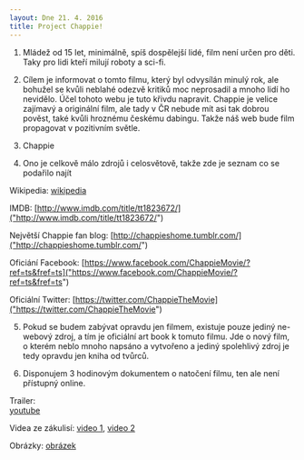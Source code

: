 ```yaml
---
layout: Dne 21. 4. 2016
title: Project Chappie!
---
```



1. Mládež od 15 let, minimálně, spíš dospělejší lidé, film není určen pro děti. Taky pro lidi kteří milují roboty a sci-fi.
 
2. Cílem je informovat o tomto filmu, který byl odvysílán minulý rok, ale bohužel se kvůli neblahé odezvě kritiků moc neprosadil a mnoho lidí ho nevidělo. Účel tohoto webu je tuto křivdu napravit. Chappie je velice zajímavý a originální film, ale tady v ČR nebude mít asi tak dobrou pověst, také kvůli hroznému českému dabingu. Takže náš web bude film propagovat v pozitivním světle. 
  
3. Chappie
  
4. Ono je celkově málo zdrojů i celosvětově, takže zde je seznam co se podařilo najít

 Wikipedia: 
[wikipedia]("https://en.wikipedia.org/wiki/Chappie_%28film%29")

 IMDB: 
[http://www.imdb.com/title/tt1823672/]("http://www.imdb.com/title/tt1823672/")

 Největší Chappie fan blog: 
[http://chappieshome.tumblr.com/]("http://chappieshome.tumblr.com/")

 Oficiání Facebook: 
[https://www.facebook.com/ChappieMovie/?ref=ts&fref=ts]("https://www.facebook.com/ChappieMovie/?ref=ts&fref=ts")

 Oficiální Twitter: 
 [https://twitter.com/ChappieTheMovie]("https://twitter.com/ChappieTheMovie")
 
5. Pokud se budem zabývat opravdu jen filmem, existuje pouze jediný ne-webový zdroj, a tím je oficiální art book k tomuto filmu. Jde o nový film, o kterém neblo mnoho napsáno a vytvořeno a jediný spolehlivý zdroj je tedy opravdu jen kniha od tvůrců. 

6. Disponujem 3 hodinovým dokumentem o natočení filmu, ten ale není přístupný online.

Trailer:  
[youtube]("https://www.youtube.com/embed/l6bmTNadhJE")

Videa ze zákulisí: 
[video 1]("http://www.dailymotion.com/video/x2xbvn3_chappie-behind-the-scenes_shortfilms"), 
[video 2]("https://www.youtube.com/playlist?list=PLvU5k5j7MWtEqnIc9PjqBDkwqdCz6v_6t")

Obrázky: 
[obrázek]("https://www.google.cz/search?q=chappie&newwindow=1&biw=2144&bih=1082&source=lnms&tbm=isch&sa=X&ved=0ahUKEwi3t_TS253MAhVLApoKHd4qBlQQ_AUIBygB&dpr=0.9")

